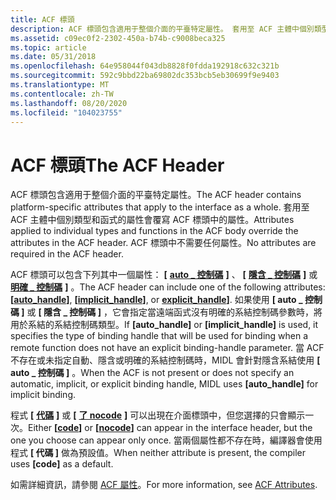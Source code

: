 ```yaml
---
title: ACF 標頭
description: ACF 標頭包含適用于整個介面的平臺特定屬性。 套用至 ACF 主體中個別類型和函式的屬性會覆寫 ACF 標頭中的屬性。 ACF 標頭中不需要任何屬性。
ms.assetid: c09ec0f2-2302-450a-b74b-c9008beca325
ms.topic: article
ms.date: 05/31/2018
ms.openlocfilehash: 64e958044f043db8828f0fdda192918c632c321b
ms.sourcegitcommit: 592c9bbd22ba69802dc353bcb5eb30699f9e9403
ms.translationtype: MT
ms.contentlocale: zh-TW
ms.lasthandoff: 08/20/2020
ms.locfileid: "104023755"
---
```

# <a name="the-acf-header"></a><span data-ttu-id="c2b31-105">ACF 標頭</span><span class="sxs-lookup"><span data-stu-id="c2b31-105">The ACF Header</span></span>

<span data-ttu-id="c2b31-106">ACF 標頭包含適用于整個介面的平臺特定屬性。</span><span class="sxs-lookup"><span data-stu-id="c2b31-106">The ACF header contains platform-specific attributes that apply to the interface as a whole.</span></span> <span data-ttu-id="c2b31-107">套用至 ACF 主體中個別類型和函式的屬性會覆寫 ACF 標頭中的屬性。</span><span class="sxs-lookup"><span data-stu-id="c2b31-107">Attributes applied to individual types and functions in the ACF body override the attributes in the ACF header.</span></span> <span data-ttu-id="c2b31-108">ACF 標頭中不需要任何屬性。</span><span class="sxs-lookup"><span data-stu-id="c2b31-108">No attributes are required in the ACF header.</span></span>

<span data-ttu-id="c2b31-109">ACF 標頭可以包含下列其中一個屬性： **\[** [**auto \_ 控制碼**](/windows/desktop/Midl/auto-handle) **\]** 、 **\[** [**隱含 \_ 控制碼**](/windows/desktop/Midl/implicit-handle) **\]** 或 [**明確 \_ 控制碼**](/windows/desktop/Midl/explicit-handle) **\]** 。</span><span class="sxs-lookup"><span data-stu-id="c2b31-109">The ACF header can include one of the following attributes: **\[**[**auto\_handle**](/windows/desktop/Midl/auto-handle)**\]**, **\[**[**implicit\_handle**](/windows/desktop/Midl/implicit-handle)**\]**, or [**explicit\_handle**](/windows/desktop/Midl/explicit-handle)**\]**.</span></span> <span data-ttu-id="c2b31-110">如果使用 **\[ auto \_ 控制碼 \]** 或 **\[ 隱含 \_ 控制碼 \]** ，它會指定當遠端函式沒有明確的系結控制碼參數時，將用於系結的系結控制碼類型。</span><span class="sxs-lookup"><span data-stu-id="c2b31-110">If **\[auto\_handle\]** or **\[implicit\_handle\]** is used, it specifies the type of binding handle that will be used for binding when a remote function does not have an explicit binding-handle parameter.</span></span> <span data-ttu-id="c2b31-111">當 ACF 不存在或未指定自動、隱含或明確的系結控制碼時，MIDL 會針對隱含系結使用 **\[ auto \_ 控制碼 \]** 。</span><span class="sxs-lookup"><span data-stu-id="c2b31-111">When the ACF is not present or does not specify an automatic, implicit, or explicit binding handle, MIDL uses **\[auto\_handle\]** for implicit binding.</span></span>

<span data-ttu-id="c2b31-112">程式 **\[** [**代碼**](/windows/desktop/Midl/code) **\]** 或 **\[** [**了 nocode**](/windows/desktop/Midl/nocode) **\]** 可以出現在介面標頭中，但您選擇的只會顯示一次。</span><span class="sxs-lookup"><span data-stu-id="c2b31-112">Either **\[**[**code**](/windows/desktop/Midl/code)**\]** or **\[**[**nocode**](/windows/desktop/Midl/nocode)**\]** can appear in the interface header, but the one you choose can appear only once.</span></span> <span data-ttu-id="c2b31-113">當兩個屬性都不存在時，編譯器會使用程式 **\[ 代碼 \]** 做為預設值。</span><span class="sxs-lookup"><span data-stu-id="c2b31-113">When neither attribute is present, the compiler uses **\[code\]** as a default.</span></span>

<span data-ttu-id="c2b31-114">如需詳細資訊，請參閱 [ACF 屬性](/windows/desktop/Midl/acf-attributes)。</span><span class="sxs-lookup"><span data-stu-id="c2b31-114">For more information, see [ACF Attributes](/windows/desktop/Midl/acf-attributes).</span></span>

 

 